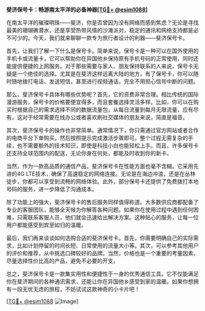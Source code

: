 **斐济保号卡：畅游南太平洋的必备神器[[TG💪+ @esim1088](https://t.me/s/esim1088)]**

在南太平洋的璀璨明珠——斐济，你是否曾因为没有网络而感到焦虑？无论是寻找最美的珊瑚礁潜水，还是享受热带风情的沙滩派对，稳定的通讯和网络支持都是必不可少的。今天，我们就来聊聊一款专为旅行者设计的利器——斐济保号卡。

首先，让我们了解一下什么是保号卡。简单来说，保号卡是一种可以在国外使用的手机卡或流量卡，它可以帮助你在异国他乡保持原有手机号码的正常使用，同时还能提供便捷的上网服务。对于那些需要与家人、朋友保持联系的人来说，保号卡无疑是一个绝佳的选择。尤其是在斐济这样远离大陆的地方，有了保号卡，你可以随时随地拨打电话、发送短信，甚至进行视频通话，完全不用担心信号中断的问题。

那么，斐济保号卡具体有哪些优势呢？首先，它的资费非常合理。相比传统的国际漫游服务，保号卡的价格要便宜得多，而且套餐选择灵活多样。比如，你可以在购买时根据自己的需求选择不同的数据流量包，从每日流量到每月无限流量，应有尽有。这对于经常需要在线办公或者喜欢刷社交媒体的朋友来说，简直是福音。

其次，斐济保号卡的操作也非常简单。通常情况下，你只需通过官方网站或者合作的电商平台下单购买，然后按照提示完成激活步骤即可。整个过程无需复杂的手续，也不需要额外的技术知识，即使是科技小白也能轻松上手。而且，许多保号卡还支持全球范围内的配送，无论你身在何处，都能及时收到你的新卡。

当然，作为一款高品质的通信产品，斐济保号卡在性能方面也毫不含糊。它采用先进的4G LTE技术，确保了高速稳定的网络连接。无论是在海边冲浪，还是在丛林徒步，你都可以享受到流畅的网络体验。此外，部分保号卡还提供了免费拨打本地号码的服务，进一步降低了沟通成本。

除了功能上的强大，斐济保号卡的售后服务同样值得称道。大多数供应商都配备了专业的客服团队，能够全天候为你解答各种问题。如果你在使用过程中遇到任何困难，只需联系客服人员，他们就会迅速给出解决方案。这种贴心的服务，让每一位用户都能感受到宾至如归的温暖。

最后，我们再来谈谈如何选购合适的斐济保号卡。首先，你需要明确自己的实际需求，比如计划停留的时间长短、日常使用的流量大小等。其次，可以参考其他用户的评价和推荐，从中挑选口碑较好的品牌。当然，价格也是一个重要的考量因素，尽量选择性价比高的产品，避免不必要的开支。

总之，斐济保号卡是一款集实用性和便捷性于一身的优秀通信工具。它不仅能满足你在斐济期间的各种通讯需求，还能让你在异国他乡感受到家的温暖。如果你想拥有一段无忧无虑的旅程，不妨试试这款神奇的小卡片吧！

[[TG💪+ @esim1088](https://t.me/s/esim1088) ![Image](https://i.postimg.cc/4NQfJmqS/Snipaste-2025-05-13-00-14-12.png)]